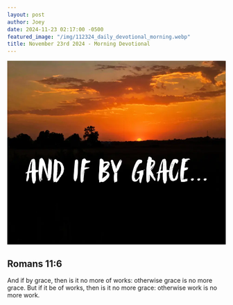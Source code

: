 ```yaml
---
layout: post
author: Joey
date: 2024-11-23 02:17:00 -0500
featured_image: "/img/112324_daily_devotional_morning.webp"
title: November 23rd 2024 - Morning Devotional
---
```


[![November 23rd 2024 - Morning Devotional](/img/112324_daily_devotional_morning.webp)](/img/112324_daily_devotional_morning.webp)

## Romans 11:6

And if by grace, then is it no more of works: otherwise grace is no more grace. But if it be of works, then is it no more grace: otherwise work is no more work.



<!-- <hr>

Please consider purchasing a mug to support the page by clicking the image below, thank you!

[![June 20th 2024 - Morning Devotional - Mug](/img/mugs/061124_morning_mug.webp)](https://www.joeybrinkman.com/shop) -->
